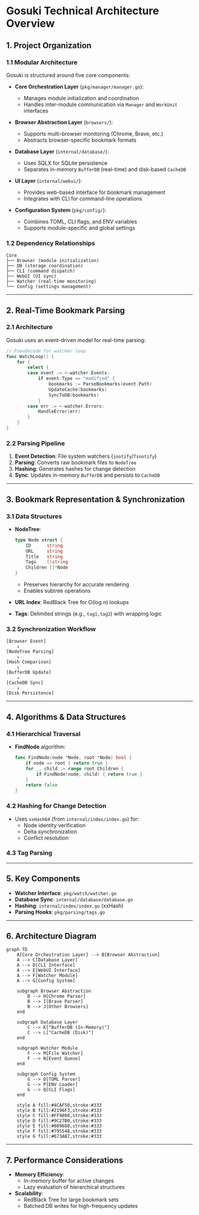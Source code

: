 # Gosuki Technical Architecture Overview  

## 1. Project Organization  
### 1.1 Modular Architecture  
Gosuki is structured around five core components:  

- **Core Orchestration Layer** (`pkg/manager/manager.go`):  
  - Manages module initialization and coordination  
  - Handles inter-module communication via `Manager` and `WorkUnit` interfaces  

- **Browser Abstraction Layer** (`browsers/`):  
  - Supports multi-browser monitoring (Chrome, Brave, etc.)  
  - Abstracts browser-specific bookmark formats  

- **Database Layer** (`internal/database/`):  
  - Uses SQLX for SQLite persistence  
  - Separates in-memory `BufferDB` (real-time) and disk-based `CacheDB`  

- **UI Layer** (`internal/webui/`):  
  - Provides web-based interface for bookmark management  
  - Integrates with CLI for command-line operations  

- **Configuration System** (`pkg/config/`):  
  - Combines TOML, CLI flags, and ENV variables  
  - Supports module-specific and global settings  

### 1.2 Dependency Relationships  
```
Core
├── Browser (module initialization)
├── DB (storage coordination)
├── CLI (command dispatch)
├── WebUI (UI sync)
├── Watcher (real-time monitoring)
└── Config (settings management)
```  

---

## 2. Real-Time Bookmark Parsing  
### 2.1 Architecture  
Gosuki uses an event-driven model for real-time parsing:  

```go
// Pseudocode for watcher loop
func WatchLoop() {
    for {
        select {
        case event := <-watcher.Events:
            if event.Type == "modified" {
                bookmarks := ParseBookmarks(event.Path)
                UpdateCache(bookmarks)
                SyncToDB(bookmarks)
            }
        case err := <-watcher.Errors:
            HandleError(err)
        }
    }
}
```  

### 2.2 Parsing Pipeline  
1. **Event Detection**: File system watchers (`inotify`/`fsnotify`)  
2. **Parsing**: Converts raw bookmark files to `NodeTree`  
3. **Hashing**: Generates hashes for change detection  
4. **Sync**: Updates in-memory `BufferDB` and persists to `CacheDB`  

---

## 3. Bookmark Representation & Synchronization  
### 3.1 Data Structures  
- **NodeTree**:  
  ```go
  type Node struct {
      ID      string
      URL     string
      Title   string
      Tags    []string
      Children []*Node
  }
  ```  
  - Preserves hierarchy for accurate rendering  
  - Enables subtree operations  

- **URL Index**: RedBlack Tree for O(log n) lookups  
- **Tags**: Delimited strings (e.g., `tag1,tag2`) with wrapping logic  

### 3.2 Synchronization Workflow  
```
[Browser Event] 
    ↓
[NodeTree Parsing] 
    ↓
[Hash Comparison] 
    ↓
[BufferDB Update] 
    ↓
[CacheDB Sync] 
    ↓
[Disk Persistence]
```  

---

## 4. Algorithms & Data Structures  
### 4.1 Hierarchical Traversal  
- **FindNode** algorithm:  
  ```go
  func FindNode(node *Node, root *Node) bool {
      if node == root { return true }
      for _, child := range root.Children {
          if FindNode(node, child) { return true }
      }
      return false
  }
  ```  

### 4.2 Hashing for Change Detection  
- Uses `xxHash64` (from `internal/index/index.go`) for:  
  - Node identity verification  
  - Delta synchronization  
  - Conflict resolution  

### 4.3 Tag Parsing  

---

## 5. Key Components  
- **Watcher Interface**: `pkg/watch/watcher.go`  
- **Database Sync**: `internal/database/database.go`  
- **Hashing**: `internal/index/index.go` (xxHash)  
- **Parsing Hooks**: `pkg/parsing/tags.go`  

---

## 6. Architecture Diagram  
```mermaid
graph TD
    A[Core Orchestration Layer] --> B[Browser Abstraction]
    A --> C[Database Layer]
    A --> D[CLI Interface]
    A --> E[WebUI Interface]
    A --> F[Watcher Module]
    A --> G[Config System]

    subgraph Browser Abstraction
        B --> H[Chrome Parser]
        B --> I[Brave Parser]
        B --> J[Other Browsers]
    end

    subgraph Database Layer
        C --> K["BufferDB (In-Memory)"]
        C --> L["CacheDB (Disk)"]
    end

    subgraph Watcher Module
        F --> M[File Watcher]
        F --> N[Event Queue]
    end

    subgraph Config System
        G --> O[TOML Parser]
        G --> P[ENV Loader]
        G --> Q[CLI Flags]
    end

    style A fill:#4CAF50,stroke:#333
    style B fill:#2196F3,stroke:#333
    style C fill:#FF9800,stroke:#333
    style D fill:#9C27B0,stroke:#333
    style E fill:#009688,stroke:#333
    style F fill:#795548,stroke:#333
    style G fill:#673AB7,stroke:#333
```

---

## 7. Performance Considerations  
- **Memory Efficiency**:  
  - In-memory buffer for active changes  
  - Lazy evaluation of hierarchical structures  
- **Scalability**:  
  - RedBlack Tree for large bookmark sets  
  - Batched DB writes for high-frequency updates  
